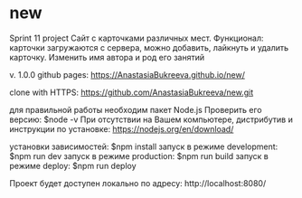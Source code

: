 # new
Sprint 11 project 
Сайт с карточками различных мест. Функционал: карточки загружаются с сервера, можно добавить, лайкнуть и удалить карточку. Изменить имя автора и род его занятий

v. 1.0.0
github pages: https://AnastasiaBukreeva.github.io/new/

clone with HTTPS: https://github.com/AnastasiaBukreeva/new.git

для правильной работы необходим пакет Node.js Проверить его версию: $node -v При отсутствии на Вашем компьютере, дистрибутив и инструкции по установке: https://nodejs.org/en/download/

yстановки зависимостей: $npm install
запуск в режиме development: $npm run dev 
запуск в режиме production: $npm run build 
запуск в режиме deploy: $npm run deploy

Проект будет доступен локально по адресу: http://localhost:8080/
